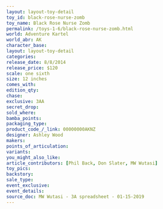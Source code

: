 ```yaml
---
layout: layout-toy-detail 
toy_id: black-rose-nurse-zomb
toy_name: Black Rose Nurse Zomb
permalink: /toys-1-6/black-rose-nurse-zomb.html
world: Adventure Kartel
world_abr: AK
character_base: 
layout: layout-toy-detail
categories: 
release_date: 8/8/2014
release_price: $120 
scale: one sixth
size: 12 inches
comes_with: 
edition_qty: 
chase: 
exclusive: 3AA
secret_drop: 
sold_where: 
bamba_points: 
packaging_type: 
product_code_/_link: 00000000AKNZ
designer: Ashley Wood
makers: 
points_of_articulation: 
variants: 
you_might_also_like: 
article_contributors: [Phil Back, Don Slater, MW Wutasi]
toy_pics: 
backstory: 
sale_type: 
event_exclusive: 
event_details: 
source_doc: MW Wutasi - 3A spreadsheet - 01-15-2019
---
```

